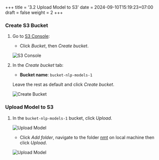 +++
title = '3.2 Upload Model to S3'
date = 2024-09-10T15:19:23+07:00
draft = false
weight = 2
+++

### Create S3 Bucket
1. Go to [S3 Console](https://console.aws.amazon.com/s3/home):
    - Click *Bucket*, then *Create bucket*.

   ![S3 Console](/images/3-create-model-storage-with-s3/img-20.png)

2. In the *Create bucket* tab:
    - **Bucket name**: `bucket-nlp-models-1`

   Leave the rest as default and click *Create bucket*.

   ![Create Bucket](/images/3-create-model-storage-with-s3/img-21.png)

### Upload Model to S3
1. In the `bucket-nlp-models-1` bucket, click *Upload*.

   ![Upload Model](/images/3-create-model-storage-with-s3/img-6.png)

   - Click *Add folder*, navigate to the folder [nmt]() on local machine then click *Upload*.

   ![Upload Model](/images/3-create-model-storage-with-s3/img-7.png)

   